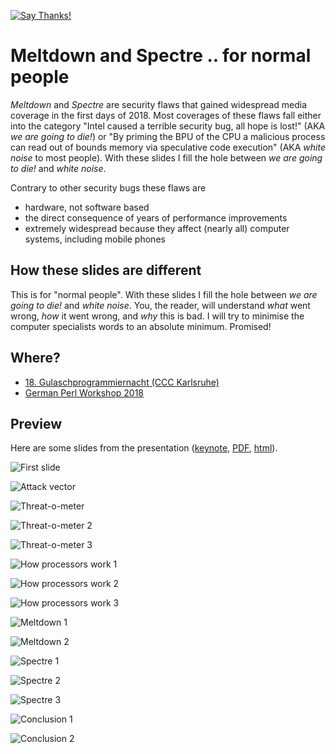 [![Say Thanks!](https://img.shields.io/badge/Say%20Thanks-!-1EAEDB.svg)](https://saythanks.io/to/neuhalje)

Meltdown and Spectre .. for normal people
==========================================

_Meltdown_ and _Spectre_ are security flaws that gained widespread media coverage in the first days of 2018. 
Most coverages of these flaws fall either into the category "Intel caused a terrible security bug, all hope is lost!" (AKA _we are going to die!_)  or "By priming the BPU of the CPU a malicious process can read out of bounds memory via speculative code execution" (AKA _white noise_ to most people). With these slides I fill the hole between _we are going to die!_ and _white noise_. 

Contrary to other security bugs these flaws are
- hardware, not software based
- the direct consequence of years of performance improvements
- extremely widespread because they affect (nearly all) computer systems, including mobile phones

## How these slides are different

This is for "normal people". With these slides I fill the hole between _we are going to die!_ and _white noise_. You, the reader, will understand _what_ went wrong,  _how_ it went wrong, and _why_ this is bad. I will try to minimise the computer specialists words to an absolute minimum. Promised!

## Where?

* [18. Gulaschprogrammiernacht (CCC Karlsruhe)](https://pretalx.entropia.de/gpn18/talk/BT8SGL/) 
* [German Perl Workshop 2018](http://act.yapc.eu/gpw2018/talk/7311)

## Preview

Here are some slides from the presentation ([keynote](slides/Neuhalfen_Meltdown_Spectre_for_normal_people.key), [PDF](Neuhalfen_Meltdown_Spectre_for_normal_people.pdf), [html](https://neuhalje.github.io/presentation_meltdown_spectre/)).

![First slide](README.assets/1.png)

![Attack vector](README.assets/2.png)

![Threat-o-meter](README.assets/3.png)

![Threat-o-meter 2](README.assets/4.png)

![Threat-o-meter 3](README.assets/5.png)

![How processors work 1](README.assets/6.png)

![How processors work 2](README.assets/7.png)

![How processors work 3](README.assets/8.png)

![Meltdown 1](README.assets/9.png)

![Meltdown 2](README.assets/10.png)

![Spectre 1](README.assets/11.png)

![Spectre 2](README.assets/12.png)

![Spectre 3](README.assets/13.png)

![Conclusion 1](README.assets/14.png)

![Conclusion 2](README.assets/15.png)
